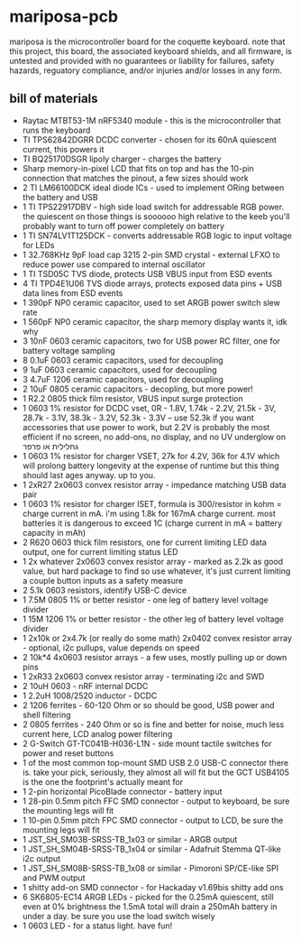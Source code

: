 # mariposa-pcb

mariposa is the microcontroller board for the coquette keyboard. note that this project, this board, the associated keyboard shields, and all firmware, is untested and provided with no guarantees or liability for failures, safety hazards, reguatory compliance, and/or injuries and/or losses in any form.

## bill of materials

- Raytac MTBT53-1M nRF5340 module - this is the microcontroller that runs the keyboard
- TI TPS62842DGRR DCDC converter - chosen for its 60nA quiescent current, this powers it
- TI BQ25170DSGR lipoly charger - charges the battery
- Sharp memory-in-pixel LCD that fits on top and has the 10-pin connection that matches the pinout, a few sizes should work
- 2 TI LM66100DCK ideal diode ICs - used to implement ORing between the battery and USB
- 1 TI TPS22917DBV - high side load switch for addressable RGB power. the quiescent on those things is soooooo high relative to the keeb you'll probably want to turn off power completely on battery
- 1 TI SN74LV1T125DCK - converts addressable RGB logic to input voltage for LEDs
- 1 32.768KHz 9pF load cap 3215 2-pin SMD crystal - external LFXO to reduce power use compared to internal oscillator
- 1 TI TSD05C TVS diode, protects USB VBUS input from ESD events
- 4 TI TPD4E1U06 TVS diode arrays, protects exposed data pins + USB data lines from ESD events
- 1 390pF NP0 ceramic capacitor, used to set ARGB power switch slew rate
- 1 560pF NP0 ceramic capacitor, the sharp memory display wants it, idk why
- 3 10nF 0603 ceramic capacitors, two for USB power RC filter, one for battery voltage sampling
- 8 0.1uF 0603 ceramic capacitors, used for decoupling
- 9 1uF 0603 ceramic capacitors, used for decoupling
- 3 4.7uF 1206 ceramic capacitors, used for decoupling
- 2 10uF 0805 ceramic capacitors - decopling, but more power!
- 1 R2.2 0805 thick film resistor, VBUS input surge protection
- 1 0603 1% resistor for DCDC vset, 0R - 1.8V, 1.74k - 2.2V, 21.5k - 3V, 28.7k - 3.1V, 38.3k - 3.2V, 52.3k - 3.3V – use 52.3k if you want accessories that use power to work, but 2.2V is probably the most efficient if no screen, no add-ons, no display, and no UV underglow on גחלילית או פרפר 
- 1 0603 1% resistor for charger VSET, 27k for 4.2V, 36k for 4.1V which will prolong battery longevity at the expense of runtime but this thing should last ages anyway. up to you.
- 1 2xR27 2x0603 convex resistor array - impedance matching USB data pair
- 1 0603 1% resistor for charger ISET, formula is 300/resistor in kohm = charge current in mA. i'm using 1.8k for 167mA charge current. most batteries it is dangerous to exceed 1C (charge current in mA = battery capacity in mAh)
- 2 R620 0603 thick film resistors, one for current limiting LED data output, one for current limiting status LED
- 1 2x whatever 2x0603 convex resistor array - marked as 2.2k as good value, but hard package to find so use whatever, it's just current limiting a couple button inputs as a safety measure
- 2 5.1k 0603 resistors, identify USB-C device
- 1 7.5M 0805 1% or better resistor - one leg of battery level voltage divider
- 1 15M 1206 1% or better resistor - the other leg of battery level voltage divider
- 1 2x10k or 2x4.7k (or really do some math) 2x0402 convex resistor array - optional, i2c pullups, value depends on speed
- 2 10k*4 4x0603 resistor arrays - a few uses, mostly pulling up or down pins
- 1 2xR33 2x0603 convex resistor array - terminating i2c and SWD
- 2 10uH 0603 - nRF internal DCDC
- 1 2.2uH 1008/2520 inductor - DCDC
- 2 1206 ferrites - 60-120 Ohm or so should be good, USB power and shell filtering
- 2 0805 ferrites - 240 Ohm or so is fine and better for noise, much less current here, LCD analog power filtering
- 2 G-Switch GT-TC041B-H036-L1N - side mount tactile switches for power and reset buttons
- 1 of the most common top-mount SMD USB 2.0 USB-C connector there is. take your pick, seriously, they almost all will fit but the GCT USB4105 is the one the footprint's actually meant for 
- 1 2-pin horizontal PicoBlade connector - battery input
- 1 28-pin 0.5mm pitch FFC SMD connector - output to keyboard, be sure the mounting legs will fit
- 1 10-pin 0.5mm pitch FPC SMD connector - output to LCD, be sure the mounting legs will fit
- 1 JST_SH_SM03B-SRSS-TB_1x03 or similar - ARGB output
- 1 JST_SH_SM04B-SRSS-TB_1x04 or similar - Adafruit Stemma QT-like i2c output
- 1 JST_SH_SM08B-SRSS-TB_1x08 or similar - Pimoroni SP/CE-like SPI and PWM output
- 1 shitty add-on SMD connector - for Hackaday v1.69bis shitty add ons
- 6 SK6805-EC14 ARGB LEDs - picked for the 0.25mA quiescent, still even at 0% brightness the 1.5mA total will drain a 250mAh battery in under a day. be sure you use the load switch wisely
- 1 0603 LED - for a status light. have fun!
